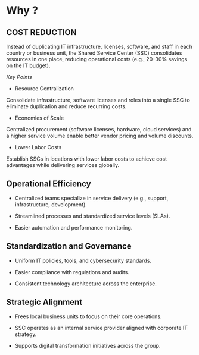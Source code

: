 # Why ?

## COST REDUCTION

Instead of duplicating IT infrastructure, licenses, software, and staff in each country or business unit, the Shared Service Center (SSC) consolidates resources in one place, reducing operational costs (e.g., 20–30% savings on the IT budget).

_Key Points_

- Resource Centralization
  
Consolidate infrastructure, software licenses and roles into a single SSC to eliminate duplication and reduce recurring costs.

- Economies of Scale
  
Centralized procurement (software licenses, hardware, cloud services) and a higher service volume enable better vendor pricing and volume discounts.

- Lower Labor Costs
  
Establish SSCs in locations with lower labor costs to achieve cost advantages while delivering services globally.

## Operational Efficiency

- Centralized teams specialize in service delivery (e.g., support, infrastructure, development).

- Streamlined processes and standardized service levels (SLAs).

- Easier automation and performance monitoring.

## Standardization and Governance

- Uniform IT policies, tools, and cybersecurity standards.

- Easier compliance with regulations and audits.

- Consistent technology architecture across the enterprise.

## Strategic Alignment

- Frees local business units to focus on their core operations.

- SSC operates as an internal service provider aligned with corporate IT strategy.

- Supports digital transformation initiatives across the group.
  
